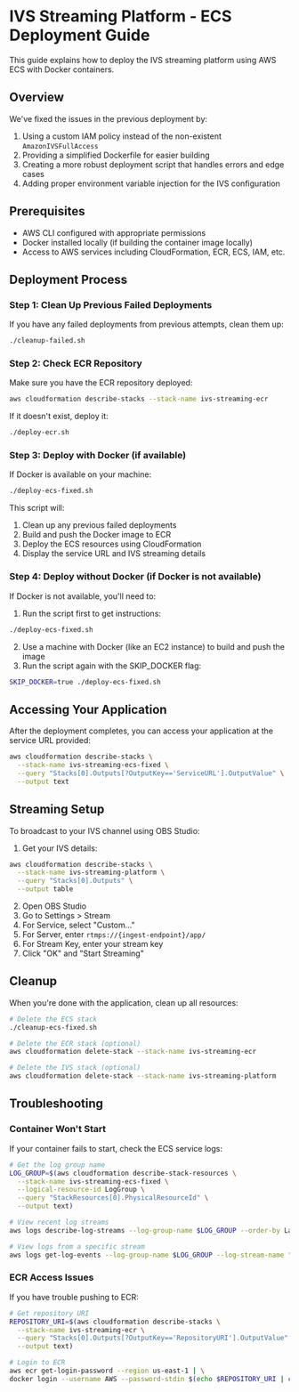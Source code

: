 # IVS Streaming Platform - ECS Deployment Guide

This guide explains how to deploy the IVS streaming platform using AWS ECS with Docker containers.

## Overview

We've fixed the issues in the previous deployment by:

1. Using a custom IAM policy instead of the non-existent `AmazonIVSFullAccess`
2. Providing a simplified Dockerfile for easier building
3. Creating a more robust deployment script that handles errors and edge cases
4. Adding proper environment variable injection for the IVS configuration

## Prerequisites

- AWS CLI configured with appropriate permissions
- Docker installed locally (if building the container image locally)
- Access to AWS services including CloudFormation, ECR, ECS, IAM, etc.

## Deployment Process

### Step 1: Clean Up Previous Failed Deployments

If you have any failed deployments from previous attempts, clean them up:

```bash
./cleanup-failed.sh
```

### Step 2: Check ECR Repository

Make sure you have the ECR repository deployed:

```bash
aws cloudformation describe-stacks --stack-name ivs-streaming-ecr
```

If it doesn't exist, deploy it:

```bash
./deploy-ecr.sh
```

### Step 3: Deploy with Docker (if available)

If Docker is available on your machine:

```bash
./deploy-ecs-fixed.sh
```

This script will:
1. Clean up any previous failed deployments
2. Build and push the Docker image to ECR
3. Deploy the ECS resources using CloudFormation
4. Display the service URL and IVS streaming details

### Step 4: Deploy without Docker (if Docker is not available)

If Docker is not available, you'll need to:

1. Run the script first to get instructions:
```bash
./deploy-ecs-fixed.sh
```

2. Use a machine with Docker (like an EC2 instance) to build and push the image
3. Run the script again with the SKIP_DOCKER flag:
```bash
SKIP_DOCKER=true ./deploy-ecs-fixed.sh
```

## Accessing Your Application

After the deployment completes, you can access your application at the service URL provided:

```bash
aws cloudformation describe-stacks \
  --stack-name ivs-streaming-ecs-fixed \
  --query "Stacks[0].Outputs[?OutputKey=='ServiceURL'].OutputValue" \
  --output text
```

## Streaming Setup

To broadcast to your IVS channel using OBS Studio:

1. Get your IVS details:
```bash
aws cloudformation describe-stacks \
  --stack-name ivs-streaming-platform \
  --query "Stacks[0].Outputs" \
  --output table
```

2. Open OBS Studio
3. Go to Settings > Stream
4. For Service, select "Custom..."
5. For Server, enter `rtmps://{ingest-endpoint}/app/`
6. For Stream Key, enter your stream key
7. Click "OK" and "Start Streaming"

## Cleanup

When you're done with the application, clean up all resources:

```bash
# Delete the ECS stack
./cleanup-ecs-fixed.sh

# Delete the ECR stack (optional)
aws cloudformation delete-stack --stack-name ivs-streaming-ecr

# Delete the IVS stack (optional)
aws cloudformation delete-stack --stack-name ivs-streaming-platform
```

## Troubleshooting

### Container Won't Start

If your container fails to start, check the ECS service logs:

```bash
# Get the log group name
LOG_GROUP=$(aws cloudformation describe-stack-resources \
  --stack-name ivs-streaming-ecs-fixed \
  --logical-resource-id LogGroup \
  --query "StackResources[0].PhysicalResourceId" \
  --output text)

# View recent log streams
aws logs describe-log-streams --log-group-name $LOG_GROUP --order-by LastEventTime --descending --limit 5

# View logs from a specific stream
aws logs get-log-events --log-group-name $LOG_GROUP --log-stream-name "STREAM_NAME"
```

### ECR Access Issues

If you have trouble pushing to ECR:

```bash
# Get repository URI
REPOSITORY_URI=$(aws cloudformation describe-stacks \
  --stack-name ivs-streaming-ecr \
  --query "Stacks[0].Outputs[?OutputKey=='RepositoryURI'].OutputValue" \
  --output text)

# Login to ECR
aws ecr get-login-password --region us-east-1 | \
docker login --username AWS --password-stdin $(echo $REPOSITORY_URI | cut -d/ -f1)
```